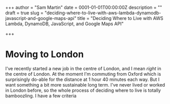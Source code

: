 +++
author = "Sam Martin"
date = 0001-01-01T00:00:00Z
description = ""
draft = true
slug = "deciding-where-to-live-with-aws-lambda-dynamodb-javascript-and-google-maps-api"
title = "Deciding Where to Live with AWS Lambda, DynamoDB, JavaScript, and Google Maps API"

+++

# Moving to London
I've recently started a new job in the centre of London, and I mean *right* in the centre of London. At the moment I'm commuting from Oxford which is surprisingly do-able for the distance at 1 hour 40 minutes each way. But I want something a bit more sustainable long term. 
I've never lived or worked in London before, so the whole process of deciding where to live is totally bamboozling. I have a few criteria


